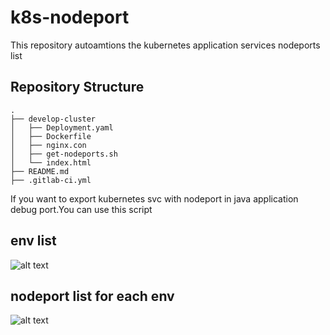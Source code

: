 # k8s-nodeport

This repository autoamtions the kubernetes application services nodeports list

## Repository Structure

    .
    ├── develop-cluster
    │   ├── Deployment.yaml
    │   ├── Dockerfile
    │   ├── nginx.con
    │   ├── get-nodeports.sh
    │   └── index.html
    ├── README.md
    ├── .gitlab-ci.yml

If you want to export kubernetes svc with nodeport in java application debug port.You can use this script

## env list

![alt text](https://github.com/nicat_m/k8s-nodeport/blob/main/images/1.png?raw=true)

## nodeport list for each env

![alt text](https://github.com/nicat_m/k8s-nodeport/blob/main/images/2.png?raw=true)
